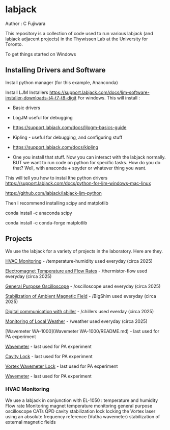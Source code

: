 # labjack

Author : C Fujiwara

This repository is a collection of code used to run various labjack (and labjack adjacent projects) in the Thywissen Lab at the University for Toronto.

To get things started on Windows

## Installing Drivers and Software

Install python manager (for this example, Ananconda)

Install LJM Installers
https://support.labjack.com/docs/ljm-software-installer-downloads-t4-t7-t8-digit
For windows. This will install :
- Basic drivers
- LogJM useful for debugging
- https://support.labjack.com/docs/ljlogm-basics-guide
- Kipling - useful for debugging, and configuring stuff
- https://support.labjack.com/docs/kipling

- One you install that stuff. Now you can interact with the labjack normally. BUT we want to run code on python for specific tasks. How do you do that? Well, with anaconda + spyder or whatever thing you want.


This will tell you how to instal lthe python drivers
https://support.labjack.com/docs/python-for-ljm-windows-mac-linux

https://github.com/labjack/labjack-ljm-python

Then I recommend installing scipy and matplotlib

conda install -c anaconda scipy

conda install -c conda-forge matplotlib

## Projects
We use the labjack for a variety of projects in the laboratory.  Here are they.

[HVAC Monitoring](temperature-humidity/README.md) - /temperature-humidity used everyday (circa 2025)

[Electromagnet Temperature and Flow Rates](BigShim/README.md) - /thermistor-flow used everyday (circa 2025)

[General Purpose Oscilloscope](temperature-humidity/README.md) - /oscilloscope used everyday (circa 2025)

[Stabilization of Ambient Magnetic Field](BigShim/README.md) - /BigShim used everyday (circa 2025)

[Digital communication with chiller](chillers/README.md) - /chillers used everday (circa 2025)

[Monitoring of Local Weather](weather/README.md) - /weather used everyday (circa 2025)

[Wavemeter WA-1000](Wavemeter WA-1000/README.md) - last used for PA experiment

[Wavemeter](Wavemter/README.md) - last used for PA experiment


[Cavity Lock](temperature-humidity/README.md) - last used for PA experiment

[Vortex Wavemeter Lock](temperature-humidity/README.md) - last used for PA experiment

[Wavemeter](temperature-humidity/README.md) - last used for PA experiment



### HVAC Monitoring 
We use a labjack in conjunction with EL-1050
: temperature and humidity
Flow rate Monitoring
magnet temperature monitoring
general purpose oscilloscope
CATs
QPD
cavity stabilization lock 
locking the Vortex laser using an absolute frequency reference (Vutha wavemeter)
stabilization of external magnetic fields


